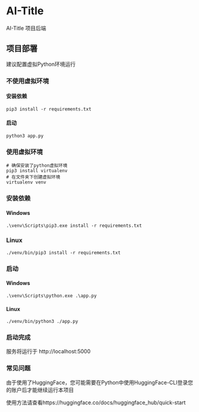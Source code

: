 # AI-Title

AI-Title 项目后端

## 项目部署

建议配置虚拟Python环境运行

### 不使用虚拟环境

#### 安装依赖

```shell
pip3 install -r requirements.txt
```

#### 启动

```shell
python3 app.py
```

### 使用虚拟环境

```shell
# 确保安装了python虚拟环境
pip3 install virtualenv
# 在文件夹下创建虚拟环境
virtualenv venv
```

### 安装依赖

#### Windows

```shell
.\venv\Scripts\pip3.exe install -r requirements.txt
```

### Linux

```shell
./venv/bin/pip3 install -r requirements.txt
```

### 启动

#### Windows

```shell
.\venv\Scripts\python.exe .\app.py
```

#### Linux

```shell
./venv/bin/python3 ./app.py
```

### 启动完成

服务将运行于 http://localhost:5000

### 常见问题

由于使用了HuggingFace，您可能需要在Python中使用HuggingFace-CLI登录您的账户后才能继续运行本项目

使用方法请查看https://huggingface.co/docs/huggingface_hub/quick-start